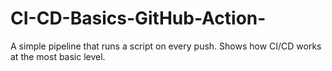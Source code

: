 # CI-CD-Basics-GitHub-Action-
A simple pipeline that runs a script on every push. Shows how CI/CD works at the most basic level.
